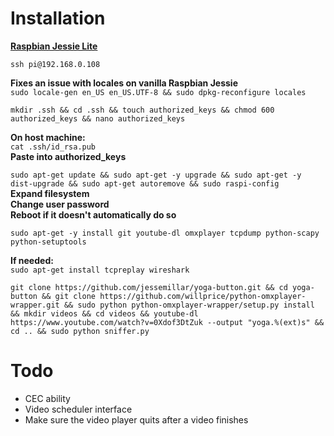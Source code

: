 # Installation
**[Raspbian Jessie Lite](https://www.raspberrypi.org/downloads/raspbian/)**  

`ssh pi@192.168.0.108`  

**Fixes an issue with locales on vanilla Raspbian Jessie**  
`sudo locale-gen en_US en_US.UTF-8 && sudo dpkg-reconfigure locales`  

`mkdir .ssh && cd .ssh && touch authorized_keys && chmod 600 authorized_keys && nano authorized_keys`

**On host machine:**  
`cat .ssh/id_rsa.pub`  
**Paste into authorized_keys**

`sudo apt-get update && sudo apt-get -y upgrade && sudo apt-get -y dist-upgrade && sudo apt-get autoremove && sudo raspi-config`  
**Expand filesystem**  
**Change user password**  
**Reboot if it doesn't automatically do so**  

`sudo apt-get -y install git youtube-dl omxplayer tcpdump python-scapy python-setuptools`

**If needed:**  
`sudo apt-get install tcpreplay wireshark`

`git clone https://github.com/jessemillar/yoga-button.git && cd yoga-button && git clone https://github.com/willprice/python-omxplayer-wrapper.git && sudo python python-omxplayer-wrapper/setup.py install && mkdir videos && cd videos && youtube-dl https://www.youtube.com/watch?v=0Xdof3DtZuk --output "yoga.%(ext)s" && cd .. && sudo python sniffer.py`

# Todo
- CEC ability
- Video scheduler interface
- Make sure the video player quits after a video finishes
